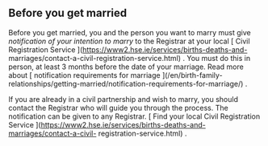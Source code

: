 ##  Before you get married

Before you get married, you and the person you want to marry must give
_notification of your intention to marry_ to the Registrar at your local [
Civil Registration Service ](https://www2.hse.ie/services/births-deaths-and-
marriages/contact-a-civil-registration-service.html) . You must do this in
person, at least 3 months before the date of your marriage. Read more about [
notification requirements for marriage ](/en/birth-family-
relationships/getting-married/notification-requirements-for-marriage/) .

If you are already in a civil partnership and wish to marry, you should
contact the Registrar who will guide you through the process. The notification
can be given to any Registrar. [ Find your local Civil Registration Service
](https://www2.hse.ie/services/births-deaths-and-marriages/contact-a-civil-
registration-service.html) .
